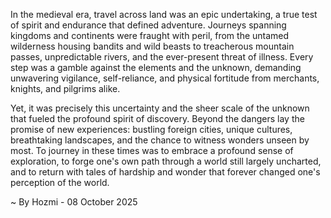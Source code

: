 
In the medieval era, travel across land was an epic undertaking, a true test of spirit and endurance that defined adventure. Journeys spanning kingdoms and continents were fraught with peril, from the untamed wilderness housing bandits and wild beasts to treacherous mountain passes, unpredictable rivers, and the ever-present threat of illness. Every step was a gamble against the elements and the unknown, demanding unwavering vigilance, self-reliance, and physical fortitude from merchants, knights, and pilgrims alike.

Yet, it was precisely this uncertainty and the sheer scale of the unknown that fueled the profound spirit of discovery. Beyond the dangers lay the promise of new experiences: bustling foreign cities, unique cultures, breathtaking landscapes, and the chance to witness wonders unseen by most. To journey in these times was to embrace a profound sense of exploration, to forge one's own path through a world still largely uncharted, and to return with tales of hardship and wonder that forever changed one's perception of the world.

~ By Hozmi - 08 October 2025
